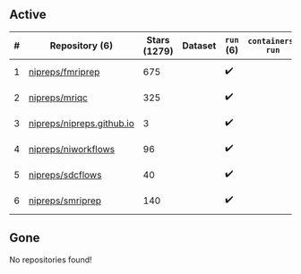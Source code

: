 ## Active
| # | Repository (6) | Stars (1279) | Dataset | `run` (6) | `containers-run` | Last Modified |
| --- | --- | --- | --- | --- | --- | --- |
| 1 | [nipreps/fmriprep](https://github.com/nipreps/fmriprep) | 675 |  | :heavy_check_mark: |  | 2025-06-10 08:48:42+00:00 |
| 2 | [nipreps/mriqc](https://github.com/nipreps/mriqc) | 325 |  | :heavy_check_mark: |  | 2025-06-04 12:23:07+00:00 |
| 3 | [nipreps/nipreps.github.io](https://github.com/nipreps/nipreps.github.io) | 3 |  | :heavy_check_mark: |  | 2025-05-28 04:18:38+00:00 |
| 4 | [nipreps/niworkflows](https://github.com/nipreps/niworkflows) | 96 |  | :heavy_check_mark: |  | 2025-06-10 18:43:46+00:00 |
| 5 | [nipreps/sdcflows](https://github.com/nipreps/sdcflows) | 40 |  | :heavy_check_mark: |  | 2025-05-15 16:35:44+00:00 |
| 6 | [nipreps/smriprep](https://github.com/nipreps/smriprep) | 140 |  | :heavy_check_mark: |  | 2025-06-05 18:26:00+00:00 |

## Gone
No repositories found!
